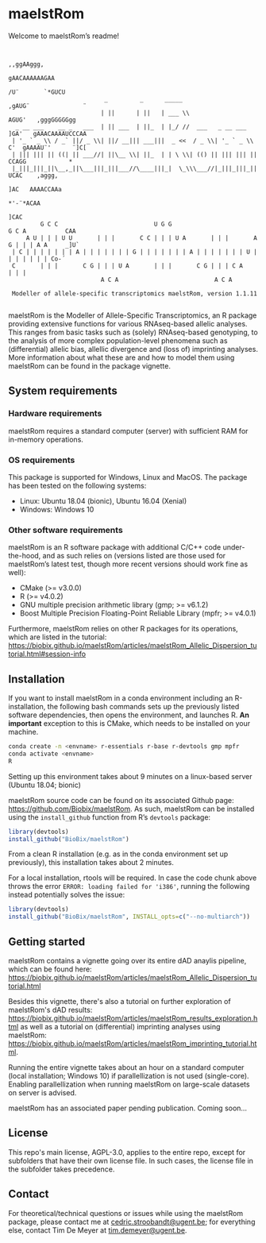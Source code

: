 
<!-- README.md is generated from README.Rmd. Please edit that file -->

# maelstRom

<!-- badges: start -->
<!-- badges: end -->

Welcome to maelstRom’s readme!

```

                                                                                        ,,ggAAggg,
                                                                                      gAACAAAAAAGAA
                                                                                    /U¨       `*GUCU
                           _         _      _____                          ,gAUG¨               ¨
                          | ||      | ||   | ___ \\                       AGUG'   ,gggGGGGGgg
  _ __ ___    __ _   ___  | || ___  | ||_  | |_/ //  ___   _ __ ___      ]GA'   gAAACAAAAUCCCAA
 | '_ ` _ \\ / _` ||/ _ \\| ||/ __||| ___|||  _ <<  / _ \\| '_ ` _ \\     C'  gAAAAU¨'      ¨]C[
 | ||| ||| || ((| || ___//| ||\__ \\| ||_  | | \ \\| (() || ||| ||| ||       CCAGG            *
 |_|||_|||_||\__,_||\___|||_|||___//\____|||_|  \_\\\___//|_|||_|||_||       UCAC    ,aggg,
                                                                              ]AC   AAAACCAAa
                                                                                    *'-¨*ACAA
                                                                                         ]CAC
         G C C                           U G G                           G C A           CAA
     A U | | | U U       | | |       C C | | | U A       | | |       A G | | | A A     _]U`
 | C | | | | | | | A | | | | | | | G | | | | | | | A | | | | | | | U | | | | | | | Co-´
 C       | | |       C G | | | U A       | | |       C G | | | C A       | | |       
                          A C A                           A C A

 Modeller of allele-specific transcriptomics maelstRom, version 1.1.11
    
```

maelstRom is the Modeller of Allele-Specific Transcriptomics, an R package providing
extensive functions for various RNAseq-based allelic analyses. This
ranges from basic tasks such as (solely) RNAseq-based genotyping, to the
analysis of more complex population-level phenomena such as
(differential) allelic bias, allellic divergence and (loss of)
imprinting analyses. More information about what these are and how to
model them using maelstRom can be found in the package vignette.

## System requirements

### Hardware requirements

maelstRom requires a standard computer (server) with sufficient RAM for
in-memory operations.

### OS requirements

This package is supported for Windows, Linux and MacOS. The package has
been tested on the following systems:

-   Linux: Ubuntu 18.04 (bionic), Ubuntu 16.04 (Xenial)
-   Windows: Windows 10

### Other software requirements

maelstRom is an R software package with additional C/C++ code under-the-hood,
and as such relies on (versions listed are those used for maelstRom’s latest
test, though more recent versions should work fine as well):

-   CMake (\>= v3.0.0)
-   R (\>= v4.0.2)
-   GNU multiple precision arithmetic library (gmp; \>= v6.1.2)
-   Boost Multiple Precision Floating-Point Reliable Library (mpfr;
    \>= v4.0.1)

Furthermore, maelstRom relies on other R packages for its operations, which
are listed in the tutorial:
<https://biobix.github.io/maelstRom/articles/maelstRom_Allelic_Dispersion_tutorial.html#session-info>

## Installation

If you want to install maelstRom in a conda environment including an
R-installation, the following bash commands sets up the previously
listed software dependencies, then opens the environment, and launches
R. **An important** exception to this is CMake, which needs to be
installed on your machine.

``` bash
conda create -n <envname> r-essentials r-base r-devtools gmp mpfr
conda activate <envname>
R
```

Setting up this environment takes about 9 minutes on a linux-based
server (Ubuntu 18.04; bionic)

maelstRom source code can be found on its associated Github page:
<https://github.com/Biobix/maelstRom>. As such, maelstRom can be installed using
the `install_github` function from R’s `devtools` package:

``` r
library(devtools)
install_github("BioBix/maelstRom")
```

From a clean R installation (e.g. as in the conda environment set up
previously), this installation takes about 2 minutes.

For a local installation, rtools will be required. In case the code
chunk above throws the error `ERROR: loading failed for 'i386'`, running
the following instead potentially solves the issue:

``` r
library(devtools)
install_github("BioBix/maelstRom", INSTALL_opts=c("--no-multiarch"))
```

## Getting started

maelstRom contains a vignette going over its entire dAD anaylis pipeline, which
can be found here:
<https://biobix.github.io/maelstRom/articles/maelstRom_Allelic_Dispersion_tutorial.html>


Besides this vignette, there's also a tutorial on further exploration of maelstRom's dAD results:
<https://biobix.github.io/maelstRom/articles/maelstRom_results_exploration.html>
as well as a tutorial on (differential) imprinting analyses using maelstRom:
<https://biobix.github.io/maelstRom/articles/maelstRom_imprinting_tutorial.html>.

Running the entire vignette takes about an hour on a standard computer
(local installation; Windows 10) if parallellization is not used
(single-core). Enabling parallellization when running maelstRom on
large-scale datasets on server is advised.

maelstRom has an associated paper pending publication. Coming soon…


## License

This repo's main license, AGPL-3.0, applies to the entire repo,
except for subfolders that have their own license file. 
In such cases, the license file in the subfolder takes precedence.

## Contact

For theoretical/technical questions or issues while using the maelstRom
package, please contact me at <cedric.stroobandt@ugent.be>; for
everything else, contact Tim De Meyer at <tim.demeyer@ugent.be>.
